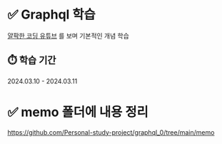 # ✅ Graphql 학습

[얄팍한 코딩 유튜브](https://www.youtube.com/watch?v=9BIXcXHsj0A) 를 보며 기본적인 개념 학습

## ⏱️ 학습 기간

2024.03.10 - 2024.03.11

# ✅ memo 폴더에 내용 정리
https://github.com/Personal-study-project/graphql_0/tree/main/memo
